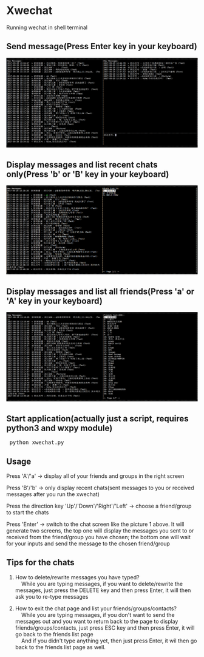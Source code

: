 # Xwechat
Running wechat in shell terminal

## Send message(Press Enter key in your keyboard)
![image](https://github.com/MrDreamerSang/Xwechat/blob/master/images/xwx11.PNG)

## Display messages and list recent chats only(Press 'b' or 'B' key in your keyboard)
![image](https://github.com/MrDreamerSang/Xwechat/blob/master/images/xwx12.PNG)

## Display messages and list all friends(Press 'a' or 'A' key in your keyboard)
![image](https://github.com/MrDreamerSang/Xwechat/blob/master/images/xwx13.PNG)


## Start application(actually just a script, requires python3 and wxpy module)
<pre> python xwechat.py </pre>


## Usage
Press 'A'/'a'  ->  display all of your friends and groups in the right screen

Press 'B'/'b'  ->  only display recent chats(sent messages to you or received messages after you run the xwechat)

Press the direction key 'Up'/'Down'/'Right'/'Left'  ->  choose a friend/group to start the chats

Press 'Enter'  ->  switch to the chat screen like the picture 1 above. It will generate two screens, the top one will display the messages you sent to or received from the friend/group you have chosen; the bottom one will wait for your inputs and send the message to the chosen friend/group

## Tips for the chats
1. How to delete/rewrite messages you have typed?  
&nbsp;&nbsp;&nbsp;&nbsp;While you are typing messages, if you want to delete/rewrite the messages, just press the DELETE key and then press Enter, it will then ask you to re-type messages

2. How to exit the chat page and list your friends/groups/contacts?  
&nbsp;&nbsp;&nbsp;&nbsp;While you are typing messages, if you don't want to send the messages out and you want to return back to the page to display friends/groups/contacts, just press ESC key and then press Enter, it will go back to the friends list page  
&nbsp;&nbsp;&nbsp;&nbsp;And if you didn't type anything yet, then just press Enter, it wil then go back to the friends list page as well.

